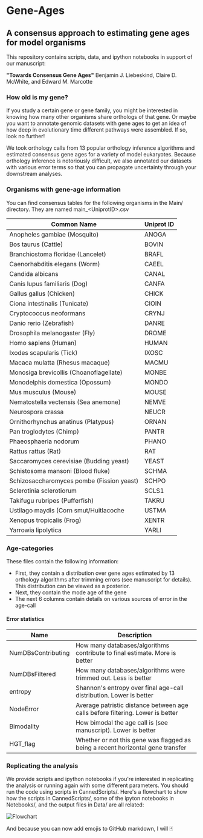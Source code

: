 # Gene-Ages

## A consensus approach to estimating gene ages for model organisms

This repository contains scripts, data, and ipython notebooks in support of our manuscript:

**"Towards Consensus Gene Ages"** 
Benjamin J. Liebeskind, Claire D. McWhite, and Edward M. Marcotte

### How old is my gene?

If you study a certain gene or gene family, you might be interested in knowing how many other organisms share orthologs of that gene. Or maybe you want to annotate genomic datasets with gene ages to get an idea of how deep in evolutionary time different pathways were assembled. If so, look no further!

We took orthology calls from 13 popular orthology inference algorithms and estimated consensus gene ages for a variety of model eukaryotes. Because orthology inference is notoriously difficult, we also annotated our datasets with various error terms so that you can propagate uncertainty through your downstream analyses.

### Organisms with gene-age information

You can find consensus tables for the following organisms in the Main/ directory. They are named main_\<UniprotID\>.csv

| **Common Name** | **Uniprot ID** | 
| --------------- | -------------- |
| Anopheles gambiae (Mosquito) | ANOGA | 
| Bos taurus (Cattle) | BOVIN | 
| Branchiostoma floridae (Lancelet) | BRAFL | 
| Caenorhabditis elegans (Worm) | CAEEL | 
| Candida albicans | CANAL | 
| Canis lupus familiaris (Dog) | CANFA | 
| Gallus gallus (Chicken) | CHICK | 
| Ciona intestinalis (Tunicate) | CIOIN | 
| Cryptococcus neoformans | CRYNJ | 
| Danio rerio (Zebrafish) | DANRE | 
| Drosophila melanogaster (Fly) | DROME | 
| Homo sapiens (Human) | HUMAN | 
| Ixodes scapularis (Tick) | IXOSC | 
| Macaca mulatta (Rhesus macaque) | MACMU | 
| Monosiga brevicollis (Choanoflagellate) | MONBE | 
| Monodelphis domestica (Opossum) | MONDO | 
| Mus musculus (Mouse) | MOUSE | 
| Nematostella vectensis (Sea anemone) | NEMVE | 
| Neurospora crassa | NEUCR | 
| Ornithorhynchus anatinus (Platypus) | ORNAN | 
| Pan troglodytes (Chimp) | PANTR | 
| Phaeosphaeria nodorum | PHANO | 
| Rattus rattus (Rat) | RAT | 
| Saccaromyces cerevisiae (Budding yeast) | YEAST | 
| Schistosoma mansoni (Blood fluke) | SCHMA | 
| Schizosaccharomyces pombe (Fission yeast) | SCHPO | 
| Sclerotinia sclerotiorum | SCLS1 | 
| Takifugu rubripes (Pufferfish) | TAKRU | 
| Ustilago maydis (Corn smut/Huitlacoche | USTMA | 
| Xenopus tropicalis (Frog) | XENTR | 
| Yarrowia lipolytica | YARLI |

### Age-categories

These files contain the following information:
- First, they contain a distribution over gene ages estimated by 13 orthology algorithms
after trimming errors (see manuscript for details). This distribution can be viewed as
a posterior.
- Next, they contain the mode age of the gene
- The next 6 columns contain details on various sources of error in the age-call

#### Error statistics

| Name | Description |
| ---- | ----------- | 
| NumDBsContributing | How many databases/algorithms contribute to final estimate. More is better |	
| NumDBsFiltered | How many databases/algorithms were trimmed out. Less is better |
| entropy | Shannon's entropy over final age-call distribution. Lower is better |
| NodeError	| Average patristic distance between age calls before filtering. Lower is better |
| Bimodality | How bimodal the age call is (see manuscript). Lower is better | 
| HGT_flag | Whether or not this gene was flagged as being a recent horizontal gene transfer |

### Replicating the analysis

We provide scripts and ipython notebooks if you're interested in replicating the analysis or
running again with some different parameters. You should run the code using scripts in 
CannedScripts/. Here's a flowchart to show how the scripts in CannedScripts/, some of the
ipyton notebooks in Notebooks/, and the output files in Data/ are all related:

![Flowchart](https://github.com/bliebeskind/Gene-Ages/blob/master/pics/FlowChart.png)


And because you can now add emojis to GitHub markdown, I will
:black_joker: